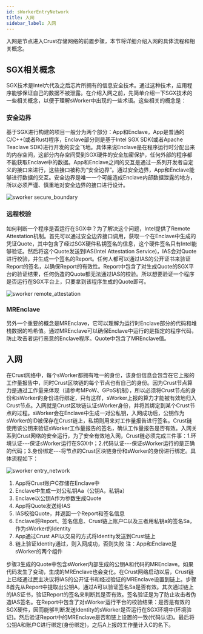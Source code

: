 ```yaml
---
id: sWorkerEntryNetwork
title: 入网
sidebar_label: 入网
---
```

入网是节点进入Crust存储网络的前置步骤，本节将详细介绍入网的具体流程和相关概念。

## SGX相关概念

SGX技术是Intel六代及之后芯片所拥有的信息安全技术。通过这种技术，应用程序能够保证自己的数据不被泄露。在介绍入网之前，先简单介绍一下SGX技术的一些相关概念，以便于理解sWorker中出现的一些术语。这些相关的概念是：

### 安全边界
基于SGX进行构建的项目一般分为两个部分：App和Enclave，App是普通的C/C++(或者Rust)程序，Enclave部分则是基于Intel SGX SDK(或者Apache Teaclave SDK)进行开发的安全飞地。具体来说Enclave是在程序运行时分配出来的内存空间，这部分内存空间受到SGX硬件的安全加密保护，任何外部的程序都不能获取Enclave中的数据。App和Enclave之间的交互是通过一系列开发者自定义的接口来进行，这些接口被称为“安全边界”。通过安全边界，App和Enclave能够进行数据的交互。安全边界是唯一一个可能造成Enclave内部数据泄露的地方，所以必须严谨、慎重地对安全边界的接口进行设计。

![sworker secure_boundary](assets/sworker/secureBoundary.png)

### 远程校验
如何判断一个程序是否运行在SGX中？为了解决这个问题，Intel提供了Remote Attestation机制。首先可以通过安全边界接口调用，获取一个在Enclave中生成的凭证Quote，其中包含了经过SGX硬件私钥签名的信息，这个硬件签名只有Intel能够验证。然后将这个Quote发送到IAS(Intel Attestation Service)，IAS会对Quote进行校验，并生成一个签名的Report。任何人都可以通过IAS的公开证书来验证Report的签名，以确保Report的有效性。Report中包含了对生成Quote的SGX平台的验证结果，任何伪造的Quote都无法通过IAS的校验。所以想要验证一个程序是否运行在SGX平台上，只要拿到该程序生成的Quote即可。

![sworker remote_attestation](assets/sworker/remoteAttestation.png)

### MREnclave
另外一个重要的概念是MREnclave，它可以理解为运行时Enclave部分的代码和堆栈数据的哈希值。通过MREnclave可以确保Enclave中运行的是指定的程序代码，防止攻击者运行恶意的Enclave程序。Quote中包含了MREnclave值。


## 入网

在Crust网络中，每个sWorker都拥有唯一的身份，该身份信息会包含在它上报的工作量报告中，同时Crust区块链的每个节点也有自己的身份。因为Crust节点算力是通过工作量来体现（请参考MPoW、GPoS机制），所以必须将Crust节点的身份和sWorker的身份进行绑定，只有这样，sWorker上报的算力才能被有效地归入Crust节点。入网就是Crust区块链认证sWorker身份，并将其绑定到某个Crust节点的过程。sWorker会在Enclave中生成一对公私钥，入网成功后，公钥作为sWorker的ID被保存在Crust链上，私钥则用来对工作量报告进行签名。Crust链使用该公钥来验证sWorker工作量报告的签名，确认工作量报告是否有效。入网关系到Crust网络的安全运行，为了安全有效地入网，Crust链必须完成三件事：1.环境认证---保证sWorker运行在SGX中；2.代码认证---保证sWorker运行的是正确的代码；3.身份绑定---将节点的Crust区块链身份和sWorker的身份进行绑定。具体流程如下：

![sworker entry_network](assets/sworker/entryNetwork.png)

1. App将Crust账户C存储在Enclave中
1. Enclave中生成一对公私钥Aa（公钥A，私钥a）
1. Enclave以公钥A作为参数生成Quote
1. App将Quote发送给IAS
1. IAS校验Quote，并返回一个Report和签名信息
1. Enclave将Report、签名信息、Crust链上账户C以及三者用私钥a的签名Sa，作为sWorker的Identity
1. App通过Crust API以交易的方式将Identity发送到Crust链上
1. 链上验证Identity通过，则入网成功，否则失败
注：App和Enclave是sWorker的两个组件

步骤3生成的Quote中包含sWorker内部生成的公钥A和代码的MREnclave。如果代码发生了变动，生成的MREnclave也会变化。在Crust网络启动以后，Crust链上已经通过民主决议将IAS的公开证书和经过验证的MREnclave设置到链上。步骤8首先从Report中提取出公钥A，通过A可以验证签名Sa是否有效。其次通过链上的IAS证书，验证Report的签名来判断其是否有效。签名验证是为了防止攻击者伪造IAS签名。在Report中包含了对sWorker运行平台的校验结果：是否是有效的SGX硬件，因而能够判断发送Identity的sWorker是否运行在SGX环境中(环境验证)。然后验证Report中的MREnclave是否和链上设置的一致(代码认证)。最后将公钥A和账户C进行绑定(身份绑定)，之后A上报的工作量计入C的名下。
